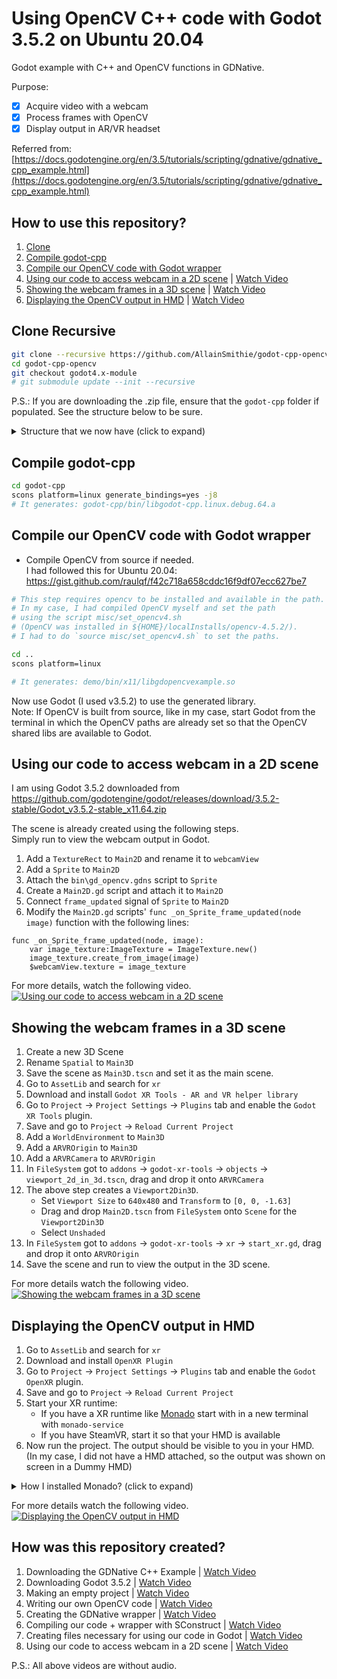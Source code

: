 # Using OpenCV C++ code with Godot 3.5.2 on Ubuntu 20.04
Godot example with C++ and OpenCV functions in GDNative.   

Purpose:   
- [x] Acquire video with a webcam
- [x] Process frames with OpenCV
- [x] Display output in AR/VR headset

Referred from: [https://docs.godotengine.org/en/3.5/tutorials/scripting/gdnative/gdnative_cpp_example.html](https://docs.godotengine.org/en/3.5/tutorials/scripting/gdnative/gdnative_cpp_example.html)


## How to use this repository?
1. [Clone](#clone-recursive)
2. [Compile godot-cpp](#compile-godot-cpp)
3. [Compile our OpenCV code with Godot wrapper](#compile-our-opencv-code-with-godot-wrapper)
4. [Using our code to access webcam in a 2D scene](#using-our-code-to-access-webcam-in-a-2d-scene) | [Watch Video](https://www.youtube.com/watch?v=klEPolEk2aA)
5. [Showing the webcam frames in a 3D scene](#showing-the-webcam-frames-in-a-3d-scene) | [Watch Video](https://www.youtube.com/watch?v=_CPhs4S6hZM)
6. [Displaying the OpenCV output in HMD](#displaying-the-opencv-output-in-hmd) | [Watch Video](https://www.youtube.com/watch?v=34rrUbCTPwg)

## Clone Recursive
```bash
git clone --recursive https://github.com/AllainSmithie/godot-cpp-opencv.git
cd godot-cpp-opencv
git checkout godot4.x-module
# git submodule update --init --recursive
```

P.S.: If you are downloading the .zip file, ensure that the `godot-cpp` folder if populated. See the structure below to be sure.
<details>
  <summary>Structure that we now have (click to expand)</summary>
	
    godot-cpp-opencv                  # the repository
    ├── godot-cpp                     #
    │   ├── godot-headers             #
    │   │   ├── <lots of files>       #
    │   ├── <lots of other files>     #
    ├── demo                          # project folder
    │   ├── bin                       #
    │   │   ├── gd_opencv.gdnlib      #
    │   │   ├── gd_opencv.gdns        #
    │   ├── default_env.tres          #
    │   ├── icon.png                  #
    │   ├── Main2D.tscn               #
    │   ├── Main2D.gd                 #
    │   ├── project.godot             #
    ├── misc                          #
    │   ├── set_opencv4.sh            # my opencv install settings
    ├── README.md                     #
    ├── SConstruct                    #
    ├── src                           # C++ code folder
    │   ├── gd_opencv.h               # header for wrapper to use OpenCV in Godot
    │   ├── gd_opencv.cpp             # wrapper to use OpenCV in Godot
    │   ├── gd_opencv_library.cpp     # library for the wrapper
    │   ├── own_opencv_processing.h   # our OpenCV header
    │   ├── own_opencv_processing.cpp # out OpenCV code
    └── ...
</details>

##  Compile godot-cpp
```bash
cd godot-cpp
scons platform=linux generate_bindings=yes -j8 
# It generates: godot-cpp/bin/libgodot-cpp.linux.debug.64.a
```

## Compile our OpenCV code with Godot wrapper
 - Compile OpenCV from source if needed.   
   I had followed this for Ubuntu 20.04: https://gist.github.com/raulqf/f42c718a658cddc16f9df07ecc627be7

```bash
# This step requires opencv to be installed and available in the path.
# In my case, I had compiled OpenCV myself and set the path
# using the script misc/set_opencv4.sh
# (OpenCV was installed in ${HOME}/localInstalls/opencv-4.5.2/).
# I had to do `source misc/set_opencv4.sh` to set the paths. 

cd ..
scons platform=linux

# It generates: demo/bin/x11/libgdopencvexample.so
```

Now use Godot (I used v3.5.2) to use the generated library.   
Note: If OpenCV is built from source, like in my case,
start Godot from the terminal in which the OpenCV paths are
already set so that the OpenCV shared libs are available to
Godot.


## Using our code to access webcam in a 2D scene
I am using Godot 3.5.2 downloaded from https://github.com/godotengine/godot/releases/download/3.5.2-stable/Godot_v3.5.2-stable_x11.64.zip

The scene is already created using the following steps.  
Simply run to view the webcam output in Godot.   

1. Add a `TextureRect` to `Main2D` and rename it to `webcamView`
2. Add a `Sprite` to `Main2D`
3. Attach the `bin\gd_opencv.gdns` script to `Sprite`
4. Create a `Main2D.gd` script and attach it to `Main2D`
5. Connect `frame_updated` signal of `Sprite` to `Main2D`
6. Modify the `Main2D.gd` scripts' `func _on_Sprite_frame_updated(node image)` function with the following lines:
```gdscript
func _on_Sprite_frame_updated(node, image):
	var image_texture:ImageTexture = ImageTexture.new()
	image_texture.create_from_image(image)
	$webcamView.texture = image_texture
```

For more details, watch the following video.   
[![Using our code to access webcam in a 2D scene](https://img.youtube.com/vi/klEPolEk2aA/0.jpg)](https://www.youtube.com/watch?v=klEPolEk2aA)

## Showing the webcam frames in a 3D scene

1. Create a new 3D Scene
2. Rename `Spatial` to `Main3D`
3. Save the scene as `Main3D.tscn` and set it as the main scene.
4. Go to `AssetLib` and search for `xr`
5. Download and install `Godot XR Tools - AR and VR helper library`
6. Go to `Project` -> `Project Settings` -> `Plugins` tab and enable the `Godot XR Tools` plugin.
7. Save and go to `Project` -> `Reload Current Project`
8. Add a `WorldEnvironment` to `Main3D`
9. Add a `ARVROrigin` to `Main3D`
10. Add a `ARVRCamera` to `ARVROrigin`
11. In `FileSystem` got to `addons` -> `godot-xr-tools` -> `objects` -> `viewport_2d_in_3d.tscn`, drag and drop it onto `ARVRCamera`
12. The above step creates a `Viewport2Din3D`.
    - Set `Viewport Size` to `640x480` and `Transform` to `[0, 0, -1.63]`
    - Drag and drop `Main2D.tscn` from `FileSystem` onto `Scene` for the `Viewport2Din3D`
    - Select `Unshaded`
14. In `FileSystem` got to `addons` -> `godot-xr-tools` -> `xr` -> `start_xr.gd`, drag and drop it onto `ARVROrigin`
15. Save the scene and run to view the output in the 3D scene.

For more details watch the following video.   
[![Showing the webcam frames in a 3D scene](https://img.youtube.com/vi/_CPhs4S6hZM/0.jpg)](https://www.youtube.com/watch?v=_CPhs4S6hZM)


## Displaying the OpenCV output in HMD

1. Go to `AssetLib` and search for `xr`
2. Download and install `OpenXR Plugin`
3. Go to `Project` -> `Project Settings` -> `Plugins` tab and enable the `Godot OpenXR` plugin.
4. Save and go to `Project` -> `Reload Current Project`
5. Start your XR runtime:
   - If you have a XR runtime like [Monado](https://monado.freedesktop.org/) start with in a new terminal with `monado-service`
   - If you have SteamVR, start it so that your HMD is available
6. Now run the project. The output should be visible to you in your HMD.    
   (In my case, I did not have a HMD attached, so the output was shown on screen in a Dummy HMD)

<details>
	<summary>How I installed Monado? (click to expand)</summary>
	
	# the following should be sufficient
	sudo add-apt-repository ppa:monado-xr/monado
	sudo apt-get update
	sudo apt-get install libopenxr-loader1 libopenxr-dev libopenxr1-monado
	sudo apt-get install xr-hardware libopenxr-utils openxr-layer-apidump monado-cli monado-gui
	
	# if you need to build from source, see https://monado.freedesktop.org/getting-started.html#monado-installation
	sudo apt-get install build-essential cmake libgl1-mesa-dev libvulkan-dev libx11-xcb-dev libxcb-dri2-0-dev libxcb-glx0-dev libxcb-icccm4-dev libxcb-keysyms1-dev libxcb-randr0-dev libxrandr-dev libxxf86vm-dev mesa-common-dev
	
	# to run cretain demos on https://gitlab.freedesktop.org/monado/demos, you may also need the following
	sudo apt-get install libsdl2-dev
	sudo apt-get install libglm-dev
	sudo apt-get install glslang-tools

</details>	
	
For more details watch the following video.  
[![Displaying the OpenCV output in HMD](https://img.youtube.com/vi/34rrUbCTPwg/0.jpg)](https://www.youtube.com/watch?v=34rrUbCTPwg)



## How was this repository created?
1. Downloading the GDNative C++ Example | [Watch Video](https://www.youtube.com/watch?v=J4fD2DpdZFY)
2. Downloading Godot 3.5.2 | [Watch Video](https://www.youtube.com/watch?v=uGxEqEZcE34)
3. Making an empty project | [Watch Video](https://www.youtube.com/watch?v=O7mk8gXt0SQ)
4. Writing our own OpenCV code | [Watch Video](https://www.youtube.com/watch?v=fTQO1rdPL2A)
5. Creating the GDNative wrapper | [Watch Video](https://www.youtube.com/watch?v=xmIunfSEQps)
6. Compiling our code + wrapper with SConstruct | [Watch Video](https://www.youtube.com/watch?v=pSwlfsST6oc)
7. Creating files necessary for using our code in Godot | [Watch Video](https://www.youtube.com/watch?v=cGgGFl-IFkk)
8. Using our code to access webcam in a 2D scene | [Watch Video](https://www.youtube.com/watch?v=klEPolEk2aA)
	
P.S.: All above videos are without audio.
